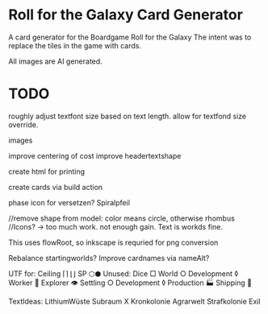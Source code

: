 # Roll for the Galaxy Card Generator

A card generator for the Boardgame Roll for the Galaxy
The intent was to replace the tiles in the game with cards.

All images are AI generated.

# TODO

roughly adjust textfont size based on text length.
allow for textfond size override.

images

improve centering of cost
improve headertextshape

create html for printing

create cards via build action

phase icon for versetzen? Spiralpfeil

//remove shape from model: color means circle, otherwise rhombus
//Icons? -> too much work. not enough gain. Text is workds fine.

This uses flowRoot, so inkscape is requried for png conversion

Rebalance startingworlds?
Improve cardnames via nameAlt?

UTF for:
Ceiling ⌈⌉ ⌊⌋
SP ⬡⬢
Unused:
Dice □
World ○
Development ◊
Worker 👤
Explorer 👁
Settling ○
Development ◊
Production 🏭
Shipping 🚀

TextIdeas:
LithiumWüste
Subraum X
Kronkolonie
Agrarwelt
Strafkolonie
Exil